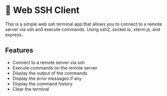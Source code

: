 # 📝 Web SSH Client

This is a simple web ssh terminal app that allows you to connect to a remote server via ssh and execute commands. Using ssh2, socket.io, xterm.js, and express.

## Features

- Connect to a remote server via ssh
- Execute commands on the remote server
- Display the output of the commands
- Display the error messages if any
- Display the command history
- Clear the terminal
